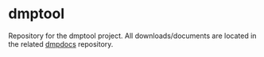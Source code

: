 dmptool
=======

Repository for the dmptool project. All downloads/documents are located in the related [dmpdocs](https://github.com/CDLUC3/dmpdocs) repository.


